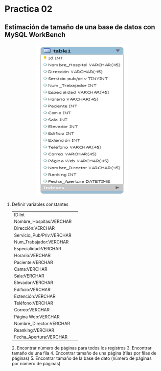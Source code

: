 # Practica 02

## Estimación de tamaño de una base de datos con MySQL WorkBench

<div align="center"><img  alt="rename_screenshot" src="ADB.png" width= "300" height="500"></div>

  1.	Definir variables constantes
        <table >
          <tr>
            <td>ID:Int</td>
            <td></td>
          </tr>
          <tr>
            <td>Nombre_Hospitas:VERCHAR</td>
            <td></td>
          </tr>
            <tr>
            <td>Dirección:VERCHAR</td>
            <td></td>
          </tr>
            <tr>
            <td>Servicio_Pub/Priv:VERCHAR</td>
            <td></td>
          </tr>
            <tr>
            <td>Num_Trabajador:VERCHAR</td>
            <td></td>
          </tr>
           <tr>
            <td>Especialidad:VERCHAR</td>
            <td></td>
          </tr>
   <tr>
            <td>Horario:VERCHAR</td>
            <td></td>
          </tr>
   <tr>
            <td>Paciente:VERCHAR</td>
            <td></td>
          </tr>
   <tr>
            <td>Cama:VERCHAR</td>
            <td></td>
          </tr>
   <tr>
            <td>Sala:VERCHAR</td>
            <td></td>
          </tr> <tr>
            <td>Elevador:VERCHAR</td>
            <td></td>
          </tr>
  <tr>
            <td>Edificio:VERCHAR</td>
            <td></td>
          </tr>
  <tr>
            <td>Extención:VERCHAR</td>
            <td></td>
         </tr>
             <tr>
            <td>Teléfono:VERCHAR</td>
            <td></td>
         </tr>
            <tr>
            <td>Correo:VERCHAR</td>
            <td></td>
         </tr> <tr>
            <td>Página Web:VERCHAR</td>
            <td></td>
         </tr> <tr>
            <td>Nombre_Director:VERCHAR</td>
            <td></td>
         </tr> <tr>
            <td>Reanking:VERCHAR</td>
            <td></td>
         </tr>
           <tr>
            <td>Fecha_Apertura:VERCHAR</td>
            <td></td>
         </tr>
    </table>
  2.	Encontrar número de páginas para todos los registros
  3.	Encontrar tamaño de una  fila 
  4.	Encontrar tamaño de una página (filas por filas de páginas)
  5.	Encontrar tamaño de la base de dato (número de páginas por número de páginas)






